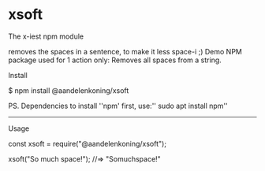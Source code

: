# xsoft
The x-iest npm module

removes the spaces in a sentence, to make it less space-i ;)
Demo NPM package used for 1 action only: Removes all spaces from a string.

Install

$ npm install @aandelenkoning/xsoft

PS.
Dependencies to install ''npm' first, 
use:'' sudo apt install npm''

--------------------------------------------------------------------------

Usage

const xsoft = require("@aandelenkoning/xsoft");

xsoft("So much space!");
//=> "Somuchspace!"
